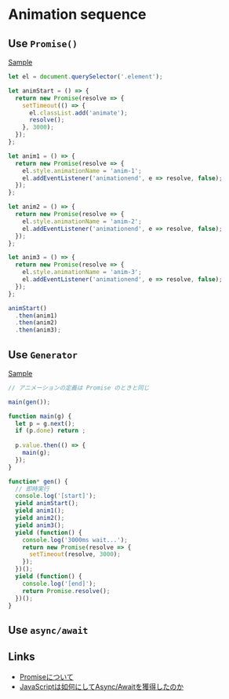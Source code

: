 # Animation sequence

## Use `Promise()`
[Sample](https://jsfiddle.net/walfo/07xphesh/)

```js
let el = document.querySelector('.element');

let animStart = () => {
  return new Promise(resolve => {
    setTimeout(() => {
      el.classList.add('animate'); 
      resolve();
    }, 3000);
  });
};

let anim1 = () => {
  return new Promise(resolve => {
    el.style.animationName = 'anim-1';
    el.addEventListener('animationend', e => resolve, false);
  });
};

let anim2 = () => {
  return new Promise(resolve => {
    el.style.animationName = 'anim-2';
    el.addEventListener('animationend', e => resolve, false);
  });
};

let anim3 = () => {
  return new Promise(resolve => {
    el.style.animationName = 'anim-3';
    el.addEventListener('animationend', e => resolve, false);
  });
};

animStart()
  .then(anim1)
  .then(anim2)
  .then(anim3);
```

## Use `Generator`
[Sample](https://jsfiddle.net/walfo/36p3cpts/)

```js
// アニメーションの定義は Promise のときと同じ

main(gen());

function main(g) {
  let p = g.next();
  if (p.done) return ;
  
  p.value.then(() => {
    main(g);
  });
}

function* gen() {
  // 即時実行
  console.log('[start]');
  yield animStart();
  yield anim1();
  yield anim2();
  yield anim3();
  yield (function() {
    console.log('3000ms wait...');
    return new Promise(resolve => {
      setTimeout(resolve, 3000);
    });
  })();
  yield (function() {
    console.log('[end]');
    return Promise.resolve();
  })();
}
```

## Use `async/await`


## Links
- [Promiseについて](http://js-next.hatenablog.com/entry/2013/11/28/093230)
- [JavaScriptは如何にしてAsync/Awaitを獲得したのか](http://qiita.com/gaogao_9/items/5417d01b4641357900c7)
